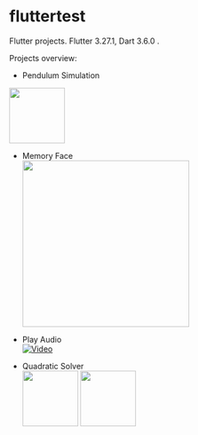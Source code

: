 # fluttertest

Flutter projects. Flutter 3.27.1, Dart 3.6.0 .

Projects overview:
- Pendulum Simulation
<img src="https://github.com/user-attachments/assets/ce2d76c1-7782-4177-a134-658de6043730" width="100"/>

- Memory Face  
  <img src="https://github.com/user-attachments/assets/f980ccdd-4816-4fe3-9be8-789f75624e25" width="300"/>
  
- Play Audio  
  [![Video](https://img.youtube.com/vi/s-_N8uYktjE/0.jpg)](https://youtube.com/shorts/s-_N8uYktjE?si=8GM1kUkzO3ph0JuV)
  
- Quadratic Solver  
  <img src="https://github.com/user-attachments/assets/e9fbaf54-a099-4c64-b9c0-057de309e447" width="100"/>
  <img src="https://github.com/user-attachments/assets/19740ce4-413d-43dd-9b6d-5bedf1471e8d" width="100"/>


